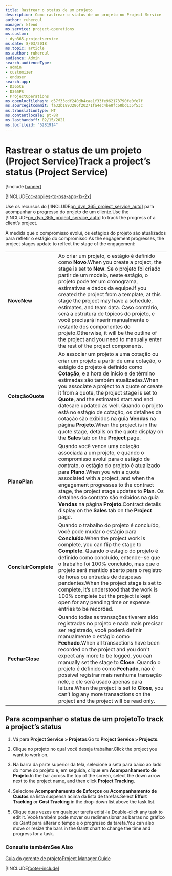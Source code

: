 ```yaml
---
title: Rastrear o status de um projeto
description: Como rastrear o status de um projeto no Project Service
author: ruhercul
manager: kfend
ms.service: project-operations
ms.custom:
- dyn365-projectservice
ms.date: 8/03/2018
ms.topic: article
ms.author: ruhercul
audience: Admin
search.audienceType:
- admin
- customizer
- enduser
search.app:
- D365CE
- D365PS
- ProjectOperations
ms.openlocfilehash: d57f33cdf240db4cae1f33fe962173790fe0fe7f
ms.sourcegitcommit: fa32b1893286f20271fa4ec4be8fc68bd135f53c
ms.translationtype: HT
ms.contentlocale: pt-BR
ms.lasthandoff: 02/15/2021
ms.locfileid: "5281914"
---
```

# <a name="track-a-projects-status-project-service"></a><span data-ttu-id="50531-103">Rastrear o status de um projeto (Project Service)</span><span class="sxs-lookup"><span data-stu-id="50531-103">Track a project’s status (Project Service)</span></span>

[!include [banner](../includes/psa-now-project-operations.md)]

[!INCLUDE[cc-applies-to-psa-app-1x-2x](../includes/cc-applies-to-psa-app-1x-2x.md)]

<span data-ttu-id="50531-104">Use os recursos do [!INCLUDE[pn_dyn_365_project_service_auto](../includes/pn-dyn-365-project-service-auto.md)] para acompanhar o progresso do projeto de um cliente.</span><span class="sxs-lookup"><span data-stu-id="50531-104">Use the [!INCLUDE[pn_dyn_365_project_service_auto](../includes/pn-dyn-365-project-service-auto.md)] to track the progress of a client’s project.</span></span>  

<span data-ttu-id="50531-105">À medida que o compromisso evolui, os estágios do projeto são atualizados para refletir o estágio do compromisso:</span><span class="sxs-lookup"><span data-stu-id="50531-105">As the engagement progresses, the project stages update to reflect the stage of the engagement:</span></span>  


|              |                                                                                                                                                                                                                                                                                                  |
|--------------|--------------------------------------------------------------------------------------------------------------------------------------------------------------------------------------------------------------------------------------------------------------------------------------------------|
|   <span data-ttu-id="50531-106">**Novo**</span><span class="sxs-lookup"><span data-stu-id="50531-106">**New**</span></span>    | <span data-ttu-id="50531-107">Ao criar um projeto, o estágio é definido como **Novo**.</span><span class="sxs-lookup"><span data-stu-id="50531-107">When you create a project, the stage is set to **New**.</span></span> <span data-ttu-id="50531-108">Se o projeto foi criado partir de um modelo, neste estágio, o projeto pode ter um cronograma, estimativas e dados da equipe.</span><span class="sxs-lookup"><span data-stu-id="50531-108">If you created the project from a template, at this stage the project may have a schedule, estimates, and team data.</span></span> <span data-ttu-id="50531-109">Caso contrário, será a estrutura de tópicos do projeto, e você precisará inserir manualmente o restante dos componentes do projeto.</span><span class="sxs-lookup"><span data-stu-id="50531-109">Otherwise, it will be the outline of the project and you need to manually enter the rest of the project components.</span></span> |
|  <span data-ttu-id="50531-110">**Cotação**</span><span class="sxs-lookup"><span data-stu-id="50531-110">**Quote**</span></span>   |      <span data-ttu-id="50531-111">Ao associar um projeto a uma cotação ou criar um projeto a partir de uma cotação, o estágio do projeto é definido como **Cotação**, e a hora de início e de término estimadas são também atualizadas.</span><span class="sxs-lookup"><span data-stu-id="50531-111">When you associate a project to a quote or create it from a quote, the project stage is set to **Quote**, and the estimated start and end datesare updated as well.</span></span> <span data-ttu-id="50531-112">Quando o projeto está no estágio de cotação, os detalhes da cotação são exibidos na guia **Vendas** na página **Projeto**.</span><span class="sxs-lookup"><span data-stu-id="50531-112">When the project is in the quote stage, details on the quote display on the **Sales** tab on the **Project** page.</span></span>      |
|   <span data-ttu-id="50531-113">**Plano**</span><span class="sxs-lookup"><span data-stu-id="50531-113">**Plan**</span></span>   |                                     <span data-ttu-id="50531-114">Quando você vence uma cotação associada a um projeto, e quando o compromisso evolui para o estágio de contrato, o estágio do projeto é atualizado para **Plano**.</span><span class="sxs-lookup"><span data-stu-id="50531-114">When you win a quote associated with a project, and when the engagement progresses to the contract stage, the project stage updates to **Plan**.</span></span> <span data-ttu-id="50531-115">Os detalhes do contrato são exibidos na guia **Vendas** na página **Projeto**.</span><span class="sxs-lookup"><span data-stu-id="50531-115">Contract details display on the **Sales** tab on the **Project** page.</span></span>                                      |
| <span data-ttu-id="50531-116">**Concluir**</span><span class="sxs-lookup"><span data-stu-id="50531-116">**Complete**</span></span> |                    <span data-ttu-id="50531-117">Quando o trabalho do projeto é concluído, você pode mudar o estágio para **Concluído**.</span><span class="sxs-lookup"><span data-stu-id="50531-117">When the project work is complete, you can flip the stage to **Complete**.</span></span> <span data-ttu-id="50531-118">Quando o estágio do projeto é definido como concluído, entende-se que o trabalho foi 100% concluído, mas que o projeto será mantido aberto para o registro de horas ou entradas de despesas pendentes.</span><span class="sxs-lookup"><span data-stu-id="50531-118">When the project stage is set to complete, it’s understood that the work is 100% complete but the project is kept open for any pending time or expense entries to be recorded.</span></span>                     |
|  <span data-ttu-id="50531-119">**Fechar**</span><span class="sxs-lookup"><span data-stu-id="50531-119">**Close**</span></span>   |           <span data-ttu-id="50531-120">Quando todas as transações tiverem sido registradas no projeto e nada mais precisar ser registrado, você poderá definir manualmente o estágio como **Fechado**.</span><span class="sxs-lookup"><span data-stu-id="50531-120">When all transactions have been recorded on the project and you don't expect any more to be logged, you can manually set the stage to **Close**.</span></span> <span data-ttu-id="50531-121">Quando o projeto é definido como **Fechado**, não é possível registrar mais nenhuma transação nele, e ele será usado apenas para leitura.</span><span class="sxs-lookup"><span data-stu-id="50531-121">When the project is set to **Close**, you can’t log any more transactions on the project and the project will be read only.</span></span>           |

## <a name="to-track-a-projects-status"></a><span data-ttu-id="50531-122">Para acompanhar o status de um projeto</span><span class="sxs-lookup"><span data-stu-id="50531-122">To track a project’s status</span></span>  

1.  <span data-ttu-id="50531-123">Vá para **Project Service > Projetos**.</span><span class="sxs-lookup"><span data-stu-id="50531-123">Go to **Project Service > Projects**.</span></span>  

2.  <span data-ttu-id="50531-124">Clique no projeto no qual você deseja trabalhar.</span><span class="sxs-lookup"><span data-stu-id="50531-124">Click the project you want to work on.</span></span>  

3.  <span data-ttu-id="50531-125">Na barra da parte superior da tela, selecione a seta para baixo ao lado do nome do projeto e, em seguida, clique em **Acompanhamento de Projeto**.</span><span class="sxs-lookup"><span data-stu-id="50531-125">In the bar across the top of the screen, select the down arrow next to the project name, and then click **Project Tracking**.</span></span>  

4.  <span data-ttu-id="50531-126">Selecione **Acompanhamento de Esforços** ou **Acompanhamento de Custos** na lista suspensa acima da lista de tarefas.</span><span class="sxs-lookup"><span data-stu-id="50531-126">Select **Effort Tracking** or **Cost Tracking** in the drop-down list above the task list.</span></span>  

5.  <span data-ttu-id="50531-127">Clique duas vezes em qualquer tarefa editá-la.</span><span class="sxs-lookup"><span data-stu-id="50531-127">Double-click any task to edit it.</span></span> <span data-ttu-id="50531-128">Você também pode mover ou redimensionar as barras no gráfico de Gantt para alterar o tempo e o progresso da tarefa.</span><span class="sxs-lookup"><span data-stu-id="50531-128">You can also move or resize the bars in the Gantt chart to change the time and progress for a task.</span></span>  

### <a name="see-also"></a><span data-ttu-id="50531-129">Consulte também</span><span class="sxs-lookup"><span data-stu-id="50531-129">See Also</span></span>  
 [<span data-ttu-id="50531-130">Guia do gerente de projeto</span><span class="sxs-lookup"><span data-stu-id="50531-130">Project Manager Guide</span></span>](../psa/project-manager-guide.md)


[!INCLUDE[footer-include](../includes/footer-banner.md)]